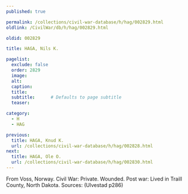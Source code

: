 ```yaml
---
published: true

permalink: /collections/civil-war-database/h/hag/002829.html
oldlink: /CivilWar/db/h/hag/002829.html

oldid: 002829

title: HAGA, Nils K.

pagelist:
  exclude: false
  order: 2829
  image: 
  alt:
  caption:
  title:
  subtitle:      # Defaults to page subtitle
  teaser:

category: 
  - H 
  - HAG

previous:
  title: HAGA, Knud K.
  url: /collections/civil-war-database/h/hag/002828.html  
next:
  title: HAGA, Ole O.
  url: /collections/civil-war-database/h/hag/002830.html   
---
```

From Voss, Norway. Civil War: Private. Wounded. Post war: Lived in Traill County, North Dakota. Sources: (Ulvestad p286)